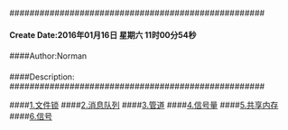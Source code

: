 ###################################################
#### Create Date:2016年01月16日 星期六 11时00分54秒
####
####Author:Norman
####
####Description: 
###################################################

####[1.文件锁](./filelock)
####[2.消息队列](./message_queue)
####[3.管道](./pipe)
####[4.信号量](./semapha)
####[5.共享内存](./share_memory)
####[6.信号](./signal)
